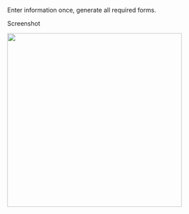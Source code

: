 Enter information once, generate all required forms.

Screenshot

<img src="https://github.com/3willows/barAdmission/assets/111284156/c9eec796-26e1-41d8-a1ef-939f58959fc9" width="400" />

